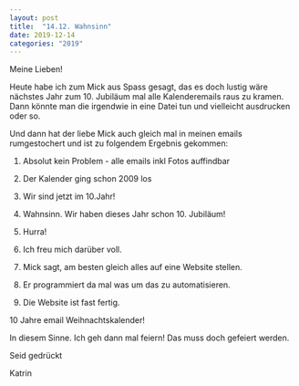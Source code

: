 ```yaml
---
layout: post
title:  "14.12. Wahnsinn"
date: 2019-12-14
categories: "2019"
---
```




Meine Lieben!



Heute habe ich zum Mick aus Spass gesagt, das es doch lustig wäre nächstes Jahr zum 10. Jubiläum mal alle Kalenderemails raus zu kramen. Dann könnte man die irgendwie in eine Datei tun und vielleicht ausdrucken oder so.



Und dann hat der liebe Mick auch gleich mal in meinen emails rumgestochert und ist zu folgendem Ergebnis gekommen:



1. Absolut kein Problem - alle emails inkl Fotos auffindbar

2. Der Kalender ging schon 2009 los

3. Wir sind jetzt im 10.Jahr! 

4. Wahnsinn. Wir haben dieses Jahr schon 10. Jubiläum!

5. Hurra!

6. Ich freu mich darüber voll.

7. Mick sagt, am besten gleich alles auf eine Website stellen.

8. Er programmiert da mal was um das zu automatisieren.

9. Die Website ist fast fertig.

10 Jahre email Weihnachtskalender!



In diesem Sinne. Ich geh dann mal feiern! Das muss doch gefeiert werden.



Seid gedrückt 

Katrin





















